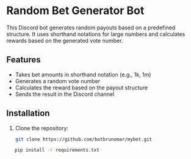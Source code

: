 # Random Bet Generator Bot

This Discord bot generates random payouts based on a predefined structure. It uses shorthand notations for large numbers and calculates rewards based on the generated vote number.

## Features

- Takes bet amounts in shorthand notation (e.g., 1k, 1m)
- Generates a random vote number
- Calculates the reward based on the payout structure
- Sends the result in the Discord channel

## Installation

1. Clone the repository:

   ```bash
   git clone https://github.com/botbrunomar/mybot.git


```bash
   pip install -r requirements.txt
